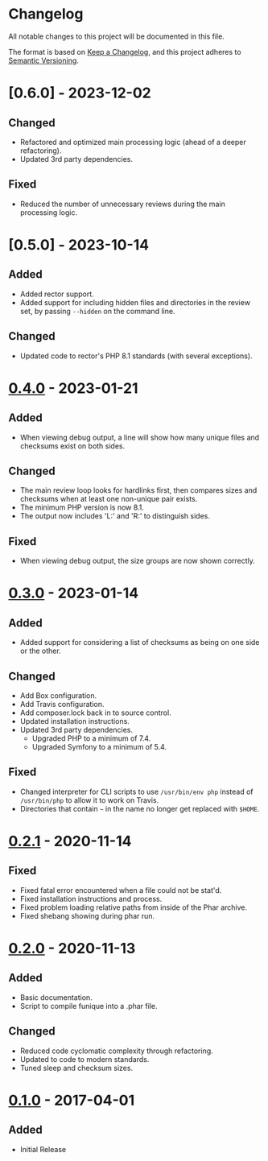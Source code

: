 # Changelog
All notable changes to this project will be documented in this file.

The format is based on [Keep a Changelog](https://keepachangelog.com/en/1.0.0/),
and this project adheres to [Semantic Versioning](https://semver.org/spec/v2.0.0.html).

# [0.6.0] - 2023-12-02

## Changed
- Refactored and optimized main processing logic (ahead of a deeper
  refactoring).
- Updated 3rd party dependencies.

## Fixed
- Reduced the number of unnecessary reviews during the main processing logic.

# [0.5.0] - 2023-10-14
## Added
- Added rector support.
- Added support for including hidden files and directories in the review set,
  by passing `--hidden` on the command line.

## Changed
- Updated code to rector's PHP 8.1 standards (with several exceptions).

# [0.4.0] - 2023-01-21
## Added
- When viewing debug output, a line will show how many unique files and
  checksums exist on both sides.

## Changed
- The main review loop looks for hardlinks first, then compares sizes and
  checksums when at least one non-unique pair exists.
- The minimum PHP version is now 8.1.
- The output now includes 'L:' and 'R:' to distinguish sides.

## Fixed
- When viewing debug output, the size groups are now shown correctly.

# [0.3.0] - 2023-01-14
## Added
- Added support for considering a list of checksums as being on one side or the
  other.

## Changed
- Add Box configuration.
- Add Travis configuration.
- Add composer.lock back in to source control.
- Updated installation instructions.
- Updated 3rd party dependencies.
  - Upgraded PHP to a minimum of 7.4.
  - Upgraded Symfony to a minimum of 5.4.

## Fixed
- Changed interpreter for CLI scripts to use `/usr/bin/env php` instead of
  `/usr/bin/php` to allow it to work on Travis.
- Directories that contain `~` in the name no longer get replaced with `$HOME`.

# [0.2.1] - 2020-11-14
## Fixed
- Fixed fatal error encountered when a file could not be stat'd.
- Fixed installation instructions and process.
- Fixed problem loading relative paths from inside of the Phar archive.
- Fixed shebang showing during phar run.

# [0.2.0] - 2020-11-13
## Added
- Basic documentation.
- Script to compile funique into a .phar file.

## Changed
- Reduced code cyclomatic complexity through refactoring.
- Updated to code to modern standards.
- Tuned sleep and checksum sizes.

# [0.1.0] - 2017-04-01
## Added
- Initial Release

[Unreleased]: https://github.com/dharple/funique/compare/v0.4.0...master
[0.4.0]: https://github.com/dharple/funique/compare/v0.3.0...v0.4.0
[0.3.0]: https://github.com/dharple/funique/compare/v0.2.1...v0.3.0
[0.2.1]: https://github.com/dharple/funique/compare/v0.2.0...v0.2.1
[0.2.0]: https://github.com/dharple/funique/compare/v0.1.0...v0.2.0
[0.1.0]: https://github.com/dharple/funique/releases/tag/v0.1.0
